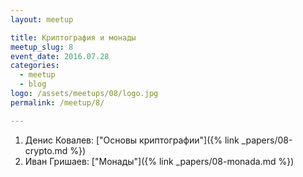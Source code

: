```yaml
---
layout: meetup

title: Криптография и монады
meetup_slug: 8
event_date: 2016.07.28
categories:
  - meetup
  - blog
logo: /assets/meetups/08/logo.jpg
permalink: /meetup/8/

---
```


1. Денис Ковалев: ["Основы криптографии"]({% link _papers/08-crypto.md %})
2. Иван Гришаев: ["Монады"]({% link _papers/08-monada.md %})


